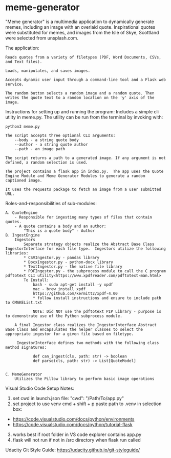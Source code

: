 # meme-generator
"Meme generator" is a multimedia application to dynamically generate memes, including an image with an overlaid quote.  Inspirational quotes were substituted for memes, and images from the Isle of Skye, Scottland were selected from unsplash.com.

The application:

    Reads quotes from a variety of filetypes (PDF, Word Documents, CSVs, and Text files).
    
    Loads, manipulates, and saves images.

    Accepts dynamic user input through a command-line tool and a Flask web service.

    The random button selects a random image and a random quote. Then writes the quote text to a random location on the 'y' axis of the image.

Instructions for setting up and running the program: 
    Includes a simple cli utlity in meme.py. The utility can be run from the terminal by invoking with:

``` 
python3 meme.py
```

    The script accepts three optional CLI arguments:
        --body - a string quote body
        --author - a string quote author
        --path - an image path

    The script returns a path to a generated image. If any argument is not defined, a random selection is used.

    The project contains a flask app in index.py.  The app uses the Quote Engine Module and Meme Generator Modules to generate a random captioned image.

    It uses the requests package to fetch an image from a user submitted URL.

Roles-and-responsibilities of sub-modules:

    A. QuoteEngine
        - Responsible for ingesting many types of files that contain quotes.
        - A quote contains a body and an author: 
            "This is a quote body" - Author
    B. IngestEngine
        Ingestors
            Separate strategy objects realize the Abstract Base Class IngestorInterface for each file type.  Ingestors utilize the following libraries:
            * CSVIngestor.py - pandas library
            * DocxIngestor.py - python-docx library
            * TextIngestor.py - the native file library
            * PDFIngestor.py - the subprocess module to call the C program pdftotext CLI utility<https://www.xpdfreader.com/pdftotext-man.html>
            To Install:
                bash - sudo apt-get install -y xpdf
                mac - brew install xpdf
                https://github.com/kermitt2/xpdf-4.00
                * follow install instructions and ensure to include path to CMAKEList.txt
            
                NOTE: Did NOT use the pdftotext PIP Library - purpose is to demonstrate use of the Python subprocess module.

        A final Ingestor class realizes the IngestorInterface Abstract Base Class and encapsulates the helper classes to select the appropriate ingestor for a given file based on filetype.
        
         IngestorInterface defines two methods with the following class method signatures:

                def can_ingest(cls, path: str) -> boolean
                def parse(cls, path: str) -> List[QuoteModel]

         
    C. MemeGenerator
        Utilizes the Pillow library to perform basic image operations

Visual Studio Code Setup Notes:
1. set cwd in launch.json file: "cwd": "/Path/To/app.py"
2. set project to use venv cmd + shift + p paste path to .venv in selection box: 
* https://code.visualstudio.com/docs/python/environments
* https://code.visualstudio.com/docs/python/tutorial-flask

3. works best if root folder in VS code explorer contains app.py
4. flask will not run if not in /src directory when flask run called


Udacity Git Style Guide: https://udacity.github.io/git-styleguide/

